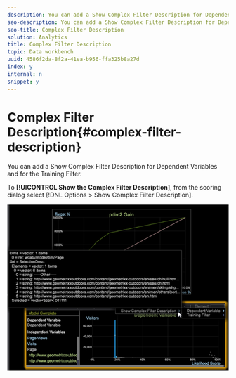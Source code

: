 ```yaml
---
description: You can add a Show Complex Filter Description for Dependent Variables and for the Training Filter.
seo-description: You can add a Show Complex Filter Description for Dependent Variables and for the Training Filter.
seo-title: Complex Filter Description
solution: Analytics
title: Complex Filter Description
topic: Data workbench
uuid: 4586f2da-8f2a-41ea-b956-ffa325b8a27d
index: y
internal: n
snippet: y
---
```


# Complex Filter Description{#complex-filter-description}

You can add a Show Complex Filter Description for Dependent Variables and for the Training Filter.

To **[!UICONTROL Show the Complex Filter Description]**, from the scoring dialog select [!DNL Options > Show Complex Filter Description].

![](assets/propensity_Show_complex.png)

